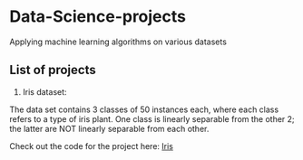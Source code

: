 # Data-Science-projects
Applying machine learning algorithms on various datasets

## List of projects

1. Iris dataset:

The data set contains 3 classes of 50 instances each, where each class refers to a type of iris plant. One class is linearly separable from the other 2; the latter are NOT linearly separable from each other. 

Check out the code for the project here: [Iris](https://github.com/gandalf1819/Data-Science-projects/tree/master/iris)
